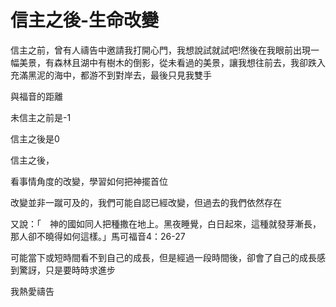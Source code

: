 # 信主之後-生命改變

信主之前，曾有人禱告中邀請我打開心門，我想說試就試吧!然後在我眼前出現一幅美景，有森林且湖中有樹木的倒影，從未看過的美景，讓我想往前去，我卻跌入充滿黑泥的海中，都游不到對岸去，最後只見我雙手

與福音的距離

未信主之前是-1

信主之後是0

信主之後，

看事情角度的改變，學習如何把神擺首位

改變並非一蹴可及的，我們可能自認已經改變，但過去的我們依然存在

又說：「　神的國如同人把種撒在地上。黑夜睡覺，白日起來，這種就發芽漸長，那人卻不曉得如何這樣。」馬可福音4：26-27

可能當下或短時間看不到自己的成長，但是經過一段時間後，卻會了自己的成長感到驚訝，只是要時時求進步


我熱愛禱告